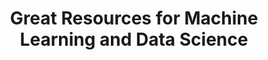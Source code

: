 ---
layout: post
title: "Great Resources for Machine Learning and Data Science"
description: "A few of the best resources I have found while studying Machine Learing and Data Science"
---
